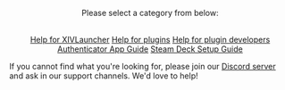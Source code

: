 <div style="text-align: center;">

Please select a category from below: <br> <br>

<a href="{{ site.github.baseurl }}/xl_troubleshooting" class="btnm">Help for XIVLauncher</a>
<a href="{{ site.github.baseurl }}/dalamud_troubleshooting" class="btnm">Help for plugins</a>
<a href="{{ site.github.baseurl }}/development" class="btnm">Help for plugin developers</a>
<a href="{{ site.github.baseurl }}/mobile_otp" class="btnm">Authenticator App Guide</a>
<a href="{{ site.github.baseurl }}/steamdeck" class="btnm">Steam Deck Setup Guide</a>

</div>

If you cannot find what you're looking for, please join our [Discord server](https://goat.place/) and ask in our support channels. We'd love to help!
